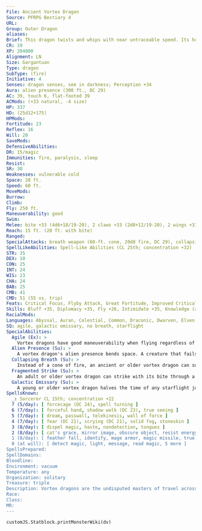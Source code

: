 ```yaml
---
File: Ancient Vortex Dragon
Source: PFRPG Bestiary 4
URL: 
Group: Outer Dragon
aliases: 
Brief: This dragon twists and whips with near untraceable speed. Its horns, crests along its neck, and wings emit a glow like starlight.
CR: 19
XP: 204800
Alignment: LN
Size: Gargantuan
Type: dragon
SubType: (fire)
Initiative: 4
Senses: dragon senses, see in darkness; Perception +34
Aura: alien presence (300 ft., DC 29)
AC: 39, touch 6, flat-footed 39
ACMods: (+33 natural, -4 size)
HP: 337
HD: (25d12+175)
HPMods: 
Fortitude: 23
Reflex: 16
Will: 20
SaveMods: 
DefensiveAbilities: 
DR: 15/magic
Immunities: fire, paralysis, sleep
Resist: 
SR: 30
Weaknesses: vulnerable cold
Space: 20 ft.
Speed: 60 ft.
MoveMods: 
Burrow: 
Climb: 
Fly: 250 ft.
Maneuverability: good
Swim: 
Melee: bite +33 (4d6+18/19-20), 2 claws +33 (2d8+12/19-20), 2 wings +31 (2d6+6), tail slap +31 (2d8+18)
Reach: 15 ft. (20 ft. with bite)
Ranged: 
SpecialAttacks: breath weapon (60-ft. cone, 20d8 fire, DC 29), collapsing breath (DC 29), crush, fragmented strike, tail sweep
SpellLikeAbilities: Spell-Like Abilities (CL 25th; concentration +32)  At Will-anticipate perilUM, dimension door, entropic shield, greater teleport
STR: 35
DEX: 10
CON: 25
INT: 24
WIS: 23
CHA: 24
BAB: 25
CMB: 41
CMD: 51 (55 vs. trip)
Feats: Critical Focus, Flyby Attack, Great Fortitude, Improved Critical (bite), Improved Critical (claw), Improved Initiative, Lightning Reflexes, Multiattack, Power Attack, Quicken Spell, Snatch, Staggering Critical, Wingover
Skills: Bluff +35, Diplomacy +35, Fly +26, Intimidate +35, Knowledge (arcana) +35, Knowledge (geography) +35, Knowledge (history) +35, Knowledge (nature) +35, Knowledge (planes) +35, Knowledge (religion) +35, Perception +34, Sense Motive +34, Spellcraft +35
RacialMods: 
Languages: Abyssal, Auran, Celestial, Common, Draconic, Dwarven, Elven, Infernal
SQ: agile, galactic emissary, no breath, starflight
SpecialAbilities:
  Agile (Ex): >
    Vortex dragons have good maneuverability when flying regardless of their age or size.
  Alien Presence (Su): >
    A vortex dragon's alien presence bends space. A creature that fails its saving throw treats all other creatures as if they were under the effects of blur (or displacement if the target has 4 or fewer Hit Dice) for 5d6 rounds.
  Collapsing Breath (Su): >
    Instead of a cone of fire, an ancient or older vortex dragon can suck a single target into its maw. If the target fails its Reflex save (DC equal to breath weapon), it is swallowed whole and takes 6d6 points of bludgeoning damage per round. A creature can cut itself out by dealing 30 points of damage with a light or one-handed piercing or slashing weapon. A vortex dragon's interior has an AC of 26.
  Fragmented Strike (Su): >
    An adult or older vortex dragon can strike with its bite through a rift in space. This allows it to make its bite attack against a target anywhere within the radius of its alien presence as long as the dragon can see the creature. This doesn't apply to attacks of opportunity.
  Galactic Emissary (Su): >
    A young or older vortex dragon halves the time of any starflight journey. In addition, it's immune to any effect that bars extradimensional travel.
SpellsKnown:
  _: Sorcerer CL 15th; concentration +22
  7 (5/day): [ forcecage (DC 24), spell turning ]
  6 (7/day): [ forceful hand, shadow walk (DC 23), true seeing ]
  5 (7/day): [ dream, passwall, telekinesis, wall of force ]
  4 (7/day): [ fear (DC 21), scrying (DC 21), solid fog, stoneskin ]
  3 (8/day): [ dispel magic, haste, nondetection, tongues ]
  2 (8/day): [ cat's grace, mirror image, obscure object, resist energy, scorching ray ]
  1 (8/day): [ feather fall, identify, mage armor, magic missile, true strike ]
  0 (at will): [ detect magic, light, message, read magic, 5 more ]
SpellsPrepared: 
SpellDomains: 
Bloodline: 
Environment: vacuum
Temperature: any
Organization: solitary
Treasure: triple
Description: Vortex dragons are the undisputed masters of travel across the galaxies, serving as messengers and observers for the greatest outer dragons and godlike entities in the great beyond.
Race: 
Class: 
MR: 
---
```

```dataviewjs
customJS.Statblock.printMonsterWiki(dv)
```
